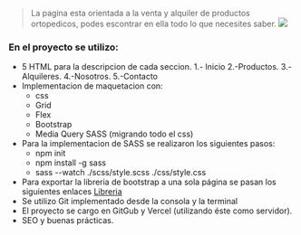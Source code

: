 > La pagina esta orientada a la venta y alquiler de productos ortopedicos, podes escontrar en ella todo lo que necesites saber.
> [![](https://thumbs2.imgbox.com/7c/86/baz3tcBb_t.png)](https://thumbs2.imgbox.com/7c/86/baz3tcBb_t.png)
### En el proyecto se utilizo:
- 5 HTML para la descripcion de cada seccion.
1.- Inicio
2.-Productos.
3.-Alquileres.
4.-Nosotros.
5.-Contacto
- Implementacion de maquetacion con:
	* css
	* Grid
	* Flex
	* Bootstrap
	* Media Query
	SASS (migrando todo el css)
- Para la implementacion de SASS se realizaron los siguientes pasos:
	* npm init
	* npm install -g sass
	* sass --watch ./scss/style.scss ./css/style.css
- Para exportar la libreria de bootstrap a una sola página se pasan los siguientes enlaces
[Libreria](http://https://getbootstrap.com/docs/3.4/getting-started/ "Libreria")
- Se utilizo Git implementado desde la consola y la terminal 
- El proyecto se cargo en GitGub y Vercel (utilizando éste como servidor).
- SEO y buenas prácticas.
